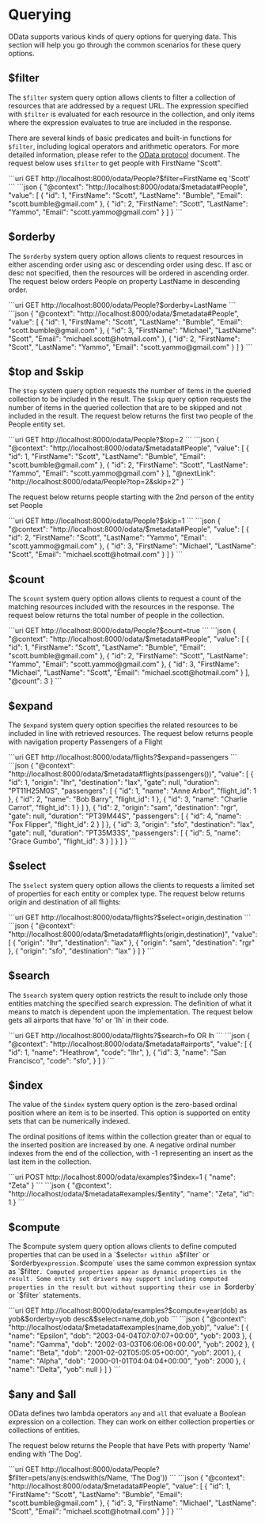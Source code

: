 # Querying

OData supports various kinds of query options for querying data. This section will help you go through the common
scenarios for these query options.

## $filter

The `$filter` system query option allows clients to filter a collection of resources that are addressed by a request URL.
The expression specified with `$filter` is evaluated for each resource in the collection, and only items where the
expression evaluates to true are included in the response.

There are several kinds of basic predicates and built-in functions for `$filter`, including logical operators and
arithmetic operators. For more detailed information, please refer to the [OData protocol](https://docs.oasis-open.org/odata/odata/v4.01/os/part1-protocol/odata-v4.01-os-part1-protocol.html#sec_SystemQueryOptionfilter) document.
The request below uses `$filter` to get people with FirstName "Scott".

<code-group>
<code-block title="Request">
```uri
GET http://localhost:8000/odata/People?$filter=FirstName eq 'Scott'
```
</code-block>

<code-block title="Response">
```json
{
  "@context": "http://localhost:8000/odata/$metadata#People",
  "value": [
    {
      "id": 1,
      "FirstName": "Scott",
      "LastName": "Bumble",
      "Email": "scott.bumble@gmail.com"
    },
    {
      "id": 2,
      "FirstName": "Scott",
      "LastName": "Yammo",
      "Email": "scott.yammo@gmail.com"
    }
  ]
}
```
</code-block>
</code-group>

## $orderby

The `$orderby` system query option allows clients to request resources in either ascending order using asc or descending
order using desc. If asc or desc not specified, then the resources will be ordered in ascending order. The request
below orders People on property LastName in descending order.

<code-group>
<code-block title="Request">
```uri
GET http://localhost:8000/odata/People?$orderby=LastName
```
</code-block>

<code-block title="Response">
```json
{
  "@context": "http://localhost:8000/odata/$metadata#People",
  "value": [
    {
      "id": 1,
      "FirstName": "Scott",
      "LastName": "Bumble",
      "Email": "scott.bumble@gmail.com"
    },
    {
      "id": 3,
      "FirstName": "Michael",
      "LastName": "Scott",
      "Email": "michael.scott@hotmail.com"
    },
    {
      "id": 2,
      "FirstName": "Scott",
      "LastName": "Yammo",
      "Email": "scott.yammo@gmail.com"
    }
  ]
}
```
</code-block>
</code-group>

## $top and $skip

The `$top` system query option requests the number of items in the queried collection to be included in the result.
The `$skip` query option requests the number of items in the queried collection that are to be skipped and not included
in the result.
The request below returns the first two people of the People entity set.

<code-group>
<code-block title="Request">
```uri
GET http://localhost:8000/odata/People?$top=2
```
</code-block>

<code-block title="Response">
```json
{
  "@context": "http://localhost:8000/odata/$metadata#People",
  "value": [
    {
      "id": 1,
      "FirstName": "Scott",
      "LastName": "Bumble",
      "Email": "scott.bumble@gmail.com"
    },
    {
      "id": 2,
      "FirstName": "Scott",
      "LastName": "Yammo",
      "Email": "scott.yammo@gmail.com"
    }
  ],
  "@nextLink": "http://localhost:8000/odata/People?top=2&skip=2"
}
```
</code-block>
</code-group>

The request below returns people starting with the 2nd person of the entity set People

<code-group>
<code-block title="Request">
```uri
GET http://localhost:8000/odata/People?$skip=1
```
</code-block>

<code-block title="Response">
```json
{
  "@context": "http://localhost:8000/odata/$metadata#People",
  "value": [
    {
      "id": 2,
      "FirstName": "Scott",
      "LastName": "Yammo",
      "Email": "scott.yammo@gmail.com"
    },
    {
      "id": 3,
      "FirstName": "Michael",
      "LastName": "Scott",
      "Email": "michael.scott@hotmail.com"
    }
  ]
}
```
</code-block>
</code-group>

## $count

The `$count` system query option allows clients to request a count of the matching resources included with the
resources in the response.
The request below returns the total number of people in the collection.

<code-group>
<code-block title="Request">
```uri
GET http://localhost:8000/odata/People?$count=true
```
</code-block>

<code-block title="Response">
```json
{
  "@context": "http://localhost:8000/odata/$metadata#People",
  "value": [
    {
      "id": 1,
      "FirstName": "Scott",
      "LastName": "Bumble",
      "Email": "scott.bumble@gmail.com"
    },
    {
      "id": 2,
      "FirstName": "Scott",
      "LastName": "Yammo",
      "Email": "scott.yammo@gmail.com"
    },
    {
      "id": 3,
      "FirstName": "Michael",
      "LastName": "Scott",
      "Email": "michael.scott@hotmail.com"
    }
  ],
  "@count": 3
}
```
</code-block>
</code-group>

## $expand

The `$expand` system query option specifies the related resources to be included in line with retrieved resources.
The request below returns people with navigation property Passengers of a Flight

<code-group>
<code-block title="Request">
```uri
GET http://localhost:8000/odata/flights?$expand=passengers
```
</code-block>

<code-block title="Response">
```json
{
  "@context": "http://localhost:8000/odata/$metadata#flights(passengers())",
  "value": [
    {
      "id": 1,
      "origin": "lhr",
      "destination": "lax",
      "gate": null,
      "duration": "PT11H25M0S",
      "passengers": [
        {
          "id": 1,
          "name": "Anne Arbor",
          "flight_id": 1
        },
        {
          "id": 2,
          "name": "Bob Barry",
          "flight_id": 1
        },
        {
          "id": 3,
          "name": "Charlie Carrot",
          "flight_id": 1
        }
      ]
    },
    {
      "id": 2,
      "origin": "sam",
      "destination": "rgr",
      "gate": null,
      "duration": "PT39M44S",
      "passengers": [
        {
          "id": 4,
          "name": "Fox Flipper",
          "flight_id": 2
        }
      ]
    },
    {
      "id": 3,
      "origin": "sfo",
      "destination": "lax",
      "gate": null,
      "duration": "PT35M33S",
      "passengers": [
        {
          "id": 5,
          "name": "Grace Gumbo",
          "flight_id": 3
        }
      ]
    }
  ]
}
```
</code-block>
</code-group>

## $select

The `$select` system query option allows the clients to requests a limited set of properties for each entity or
complex type. The request below returns origin and destination of all flights:

<code-group>
<code-block title="Request">
```uri
GET http://localhost:8000/odata/flights?$select=origin,destination
```
</code-block>

<code-block title="Response">
```json
{
    "@context": "http://localhost:8000/odata/$metadata#flights(origin,destination)",
    "value": [
        {
            "origin": "lhr",
            "destination": "lax"
        },
        {
            "origin": "sam",
            "destination": "rgr"
        },
        {
            "origin": "sfo",
            "destination": "lax"
        }
    ]
}
```
</code-block>
</code-group>

## $search

The `$search` system query option restricts the result to include only those entities matching the specified search
expression. The definition of what it means to match is dependent upon the implementation. The request below gets all
airports that have 'fo' or 'lh' in their code.

<code-group>
<code-block title="Request">
```uri
GET http://localhost:8000/odata/flights?$search=fo OR lh
```
</code-block>

<code-block title="Response">
```json
{
    "@context": "http://localhost:8000/odata/$metadata#airports",
    "value": [
        {
            "id": 1,
            "name": "Heathrow",
            "code": "lhr",
        },
        {
            "id": 3,
            "name": "San Francisco",
            "code": "sfo",
        }
    ]
}
```
</code-block>
</code-group>

## $index

The value of the `$index` system query option is the zero-based ordinal position where an
item is to be inserted. This option is supported on entity sets that can be numerically indexed.

The ordinal positions of items within the collection greater than or equal to the inserted
position are increased by one. A negative ordinal number indexes from the end of the collection, with -1 representing
an insert as the last item in the collection.

<code-group>
<code-block title="Request">
```uri
POST http://localhost:8000/odata/examples?$index=1
{
  "name": "Zeta"
}
```
</code-block>

<code-block title="Response">
```json
{
    "@context": "http://localhost/odata/$metadata#examples/$entity",
    "name": "Zeta",
    "id": 1
}
```
</code-block>
</code-group>

## $compute

The $compute system query option allows clients to define computed properties that can be used in a `$select` or within a
`$filter` or `$orderby` expression. `$compute` uses the same common expression syntax as `$filter`. Computed properties
appear as dynamic properties in the result. Some entity set drivers may support including computed properties in the
result but without supporting their use in `$orderby` or `$filter` statements.

<code-group>
<code-block title="Request">
```uri
GET http://localhost:8000/odata/examples?$compute=year(dob) as yob&$orderby=yob desc&$select=name,dob,yob
```
</code-block>

<code-block title="Response">
```json
{
    "@context": "http://localhost/odata/$metadata#examples(name,dob,yob)",
    "value": [
        {
            "name": "Epsilon",
            "dob": "2003-04-04T07:07:07+00:00",
            "yob": 2003
        },
        {
            "name": "Gamma",
            "dob": "2002-03-03T06:06:06+00:00",
            "yob": 2002
        },
        {
            "name": "Beta",
            "dob": "2001-02-02T05:05:05+00:00",
            "yob": 2001
        },
        {
            "name": "Alpha",
            "dob": "2000-01-01T04:04:04+00:00",
            "yob": 2000
        },
        {
            "name": "Delta",
            "yob": null
        }
    ]
}
```
</code-block>
</code-group>

## $any and $all

OData defines two lambda operators `any` and `all` that evaluate a Boolean expression on a collection.
They can work on either collection properties or collections of entities.

The request below returns the People that have Pets with property 'Name' ending with 'The Dog'.

<code-group>
<code-block title="Request">
```uri
GET http://localhost:8000/odata/People?$filter=pets/any(s:endswith(s/Name, 'The Dog'))
```
</code-block>

<code-block title="Response">
```json
{
  "@context": "http://localhost:8000/odata/$metadata#People",
  "value": [
    {
      "id": 1,
      "FirstName": "Scott",
      "LastName": "Bumble",
      "Email": "scott.bumble@gmail.com"
    },
    {
      "id": 3,
      "FirstName": "Michael",
      "LastName": "Scott",
      "Email": "michael.scott@hotmail.com"
    }
  ]
}
```
</code-block>
</code-group>
